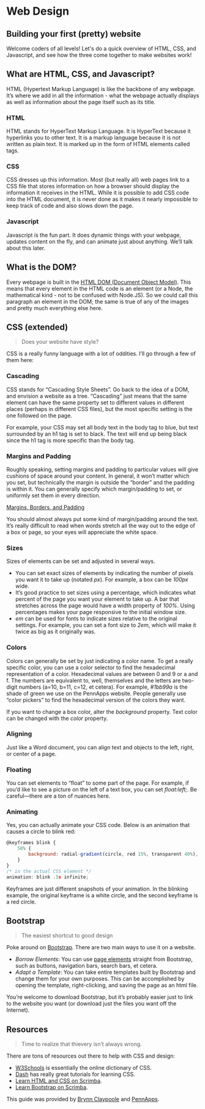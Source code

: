 # Web Design

## Building your first (pretty) website

Welcome coders of all levels! Let's do a quick overview of HTML, CSS, and Javascript, and see how the three come together to make websites work!

## What are HTML, CSS, and Javascript?

HTML (Hypertext Markup Language) is like the backbone of any webpage. It’s where we add in all the information - what the webpage actually displays as well as information about the page itself such as its title.

### HTML

HTML stands for HyperText Markup Language. It is HyperText because it hyperlinks you to other text. It is a markup language because it is not written as plain text. It is marked up in the form of HTML elements called tags.

### CSS

CSS dresses up this information. Most (but really all) web pages link to a CSS file that stores information on how a browser should display the information it receives in the HTML. While it is possible to add CSS code into the HTML document, it is never done as it makes it nearly impossible to keep track of code and also slows down the page.

### Javascript

Javascript is the fun part. It does dynamic things with your webpage, updates content on the fly, and can animate just about anything. We’ll talk about this later.

## What is the DOM?

Every webpage is built in the [HTML DOM (Document Object Model)](http://courses.cs.washington.edu/courses/cse190m/07sp/lectures/slides/images/dom_tree.gif). This means that every element in the HTML code is an element (or a Node, the mathematical kind - not to be confused with Node.JS). So we could call this paragraph an element in the DOM; the same is true of any of the images and pretty much everything else here.

## CSS (extended)

> Does your website have style?

CSS is a really funny language with a lot of oddities. I’ll go through a few of them here:

### Cascading

CSS stands for “Cascading Style Sheets”. Go back to the idea of a DOM, and envision a website as a tree. “Cascading” just means that the same element can have the same property set to different values in different places (perhaps in different CSS files), but the most specific setting is the one followed on the page.

For example, your CSS may set all body text in the body tag to blue, but text surrounded by an h1 tag is set to black. The text will end up being black since the h1 tag is more specific than the body tag.

### Margins and Padding

Roughly speaking, setting margins and padding to particular values will give cushions of space around your content. In general, it won’t matter which you set, but technically the margin is outside the “border” and the padding is within it. You can generally specify which margin/padding to set, or uniformly set them in every direction.

[Margins, Borders, and Padding](https://i.stack.imgur.com/PeSIJ.gif)

You should almost always put some kind of margin/padding around the text. It’s really difficult to read when words stretch all the way out to the edge of a box or page, so your eyes will appreciate the white space.

### Sizes

Sizes of elements can be set and adjusted in several ways.

- You can set exact sizes of elements by indicating the number of pixels you want it to take up (notated *px*). For example, a box can be *100px* wide.
- It’s good practice to set sizes using a percentage, which indicates what percent of the page you want your element to take up. A bar that stretches across the page would have a width property of *100%*. Using percentages makes your page responsive to the initial window size.
- *em* can be used for fonts to indicate sizes relative to the original settings. For example, you can set a font size to *2em*, which will make it twice as big as it originally was.

### Colors

Colors can generally be set by just indicating a color name. To get a really specific color, you can use a color selector to find the hexadecimal representation of a color. Hexadecimal values are between 0 and 9 or a and f. The numbers are equivalent to, well, themselves and the letters are two-digit numbers (a=10, b=11, c=12, et cetera). For example, *#1bb99a* is the shade of green we use on the PennApps website. People generally use “color pickers” to find the hexadecimal version of the colors they want.

If you want to change a box color, alter the *background* property. Text color can be changed with the *color* property.

### Aligning

Just like a Word document, you can align text and objects to the left, right, or center of a page.

### Floating

You can set elements to “float” to some part of the page. For example, if you’d like to see a picture on the left of a text box, you can set *float:left;*. Be careful—there are a ton of nuances here.

### Animating

Yes, you can actually animate your CSS code. Below is an animation that causes a circle to blink red:

```jsx
@keyframes blink {
	50% {
		background: radial-gradient(circle, red 15%, transparent 40%), #cc5;
	}
}
/* in the actual CSS element */
animation: blink .5s infinite;
```

Keyframes are just different snapshots of your animation. In the blinking example, the original keyframe is a white circle, and the second keyframe is a red circle.

## Bootstrap

> The easiest shortcut to good design

Poke around on [Bootstrap](https://getbootstrap.com/). There are two main ways to use it on a website.

- *Borrow Elements*: You can use [page elements](https://getbootstrap.com/components/) straight from Bootstrap, such as buttons, navigation bars, search bars, et cetera.
- *Adapt a Template*: You can take entire templates built by Bootstrap and change them for your own purposes. This can be accomplished by opening the template, right-clicking, and saving the page as an html file.

You’re welcome to download Bootstrap, but it’s probably easier just to link to the website you want (or download just the files you want off the Internet).

## Resources

> Time to realize that thievery isn’t always wrong.

There are tons of resources out there to help with CSS and design:

- [W3Schools](https://www.w3schools.com/) is essentially the online dictionary of CSS.
- [Dash](https://dash.generalassemb.ly/) has really great tutorials for learning CSS.
- [Learn HTML and CSS on Scrimba](https://scrimba.com/learn/htmlandcss).
- [Learn Bootstrap on Scrimba](https://scrimba.com/learn/bootstrap4).

This guide was provided by [Brynn Claypoole](https://github.com/bclay/) and [PennApps](https://github.com/pennapps).
